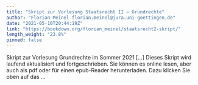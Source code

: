 ```yaml
---
title: "Skript zur Vorlesung Staatsrecht II – Grundrechte"
author: "Florian Meinel florian.meinel@jura.uni-goettingen.de"
date: "2021-05-10T20:44:19Z"
link: "https://bookdown.org/florian_meinel/staatsrecht2-skript/"
length_weight: "23.8%"
pinned: false
---
```


Skript zur Vorlesung Grundrechte im Sommer 2021 [...] Dieses Skript wird laufend aktualisiert und fortgeschrieben. Sie können es online lesen, aber auch als pdf oder für einen epub-Reader herunterladen. Dazu klicken Sie oben auf das ...
